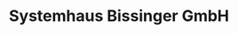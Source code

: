 ---
title: "Systemhaus Bissinger GmbH"
url: /gundelfingen-an-der-donau/systemhaus-bissinger-gmbh/
shop: Computer
---